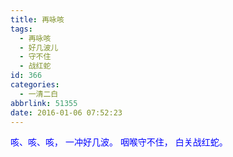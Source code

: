 ```yaml
---
title: 再咏咳
tags:
  - 再咏咳
  - 好几波儿
  - 守不住
  - 战红蛇
id: 366
categories:
  - 一清二白
abbrlink: 51355
date: 2016-01-06 07:52:23
---
```


<span style="color: #0000ff;">咳、咳、咳，</span>
<span style="color: #0000ff;"> 一冲好几波。</span>
<span style="color: #0000ff;"> 咽喉守不住，</span>
<span style="color: #0000ff;"> 白关战红蛇。</span>